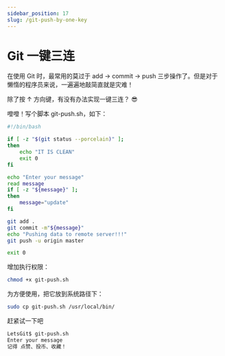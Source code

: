 ```yaml
---
sidebar_position: 17
slug: /git-push-by-one-key
---
```


# Git 一键三连


在使用 Git 时，最常用的莫过于 add -> commit -> push 三步操作了。但是对于懒惰的程序员来说，一遍遍地敲简直就是灾难！

除了按 &uarr; 方向键，有没有办法实现一键三连？ 😎 

噔噔！写个脚本 git-push.sh，如下：

```bash showLineNumbers title="git-push.sh"
#!/bin/bash

if [ -z "$(git status --porcelain)" ];
then
    echo "IT IS CLEAN"
	exit 0
fi

echo "Enter your message"
read message
if [ -z "${message}" ];
then
	message="update"
fi

git add .
git commit -m"${message}"
echo "Pushing data to remote server!!!"
git push -u origin master

exit 0
```

增加执行权限：

```bash
chmod +x git-push.sh
```

为方便使用，把它放到系统路径下：

```bash
sudo cp git-push.sh /usr/local/bin/
```

赶紧试一下吧

```bash
LetsGit$ git-push.sh 
Enter your message
记得 点赞、投币、收藏！
```
